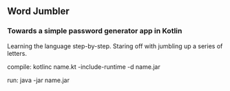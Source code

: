 ## Word Jumbler

### Towards a simple password generator app in Kotlin

Learning the language step-by-step. Staring off with jumbling up a series of letters.

compile: kotlinc name.kt -include-runtime -d name.jar

run: java -jar name.jar
